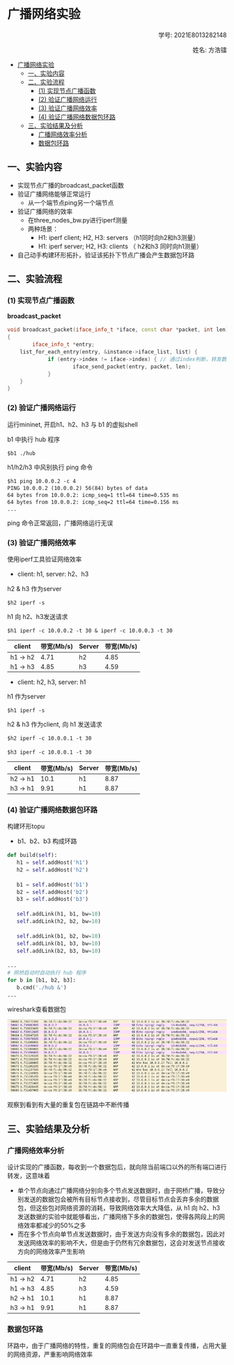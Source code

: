 # 广播网络实验

<p align="right">学号: 2021E8013282148</p>
<p align="right">姓名: 方浩镭</p>

- [广播网络实验](#广播网络实验)
  - [一、实验内容](#一实验内容)
  - [二、实验流程](#二实验流程)
    - [(1) 实现节点广播函数](#1-实现节点广播函数)
    - [(2) 验证广播网络运行](#2-验证广播网络运行)
    - [(3) 验证广播网络效率](#3-验证广播网络效率)
    - [(4) 验证广播网络数据包环路](#4-验证广播网络数据包环路)
  - [三、实验结果及分析](#三实验结果及分析)
    - [广播网络效率分析](#广播网络效率分析)
    - [数据包环路](#数据包环路)
## 一、实验内容

- 实现节点广播的broadcast_packet函数
- 验证广播网络能够正常运行
   - 从一个端节点ping另一个端节点
- 验证广播网络的效率
   - 在three_nodes_bw.py进行iperf测量
   - 两种场景：
      - H1: iperf client; H2, H3: servers （h1同时向h2和h3测量）
      - H1: iperf server; H2, H3: clients （ h2和h3 同时向h1测量）
- 自己动手构建环形拓扑，验证该拓扑下节点广播会产生数据包环路
## 二、实验流程

### (1) 实现节点广播函数

**broadcast_packet**

```c++
void broadcast_packet(iface_info_t *iface, const char *packet, int len)
{
        iface_info_t *entry;
	list_for_each_entry(entry, &instance->iface_list, list) {
             if (entry->index != iface->index) { // 通过index判断，转发数据包到其他端口
                     iface_send_packet(entry, packet, len);
             }  
	}
}
```

### (2) 验证广播网络运行

运行mininet, 开启h1、h2、h3 与 b1 的虚拟shell

b1 中执行 hub 程序

```shell
$b1 ./hub
```

h1/h2/h3 中风别执行 ping 命令

```shell
$h1 ping 10.0.0.2 -c 4
PING 10.0.0.2 (10.0.0.2) 56(84) bytes of data
64 bytes from 10.0.0.2: icmp_seq=1 ttl=64 time=0.535 ms
64 bytes from 10.0.0.2: icmp_seq=2 ttl=64 time=0.156 ms
...
```

ping 命令正常返回，广播网络运行无误

### (3) 验证广播网络效率

使用iperf工具验证网络效率

- client: h1, server: h2、h3

h2 & h3 作为server 

```shell
$h2 iperf -s
```

h1 向 h2、h3发送请求

```shell
$h1 iperf -c 10.0.0.2 -t 30 & iperf -c 10.0.0.3 -t 30
```

| client | 带宽(Mb/s) | Server | 带宽(Mb/s) |
| -- | -- | -- | -- |
| h1 -> h2 | 4.71 | h2 | 4.85 |
| h1 -> h3 | 4.85 | h3 | 4.59 |


- client: h2, h3, server: h1

h1 作为server

```shell
$h1 iperf -s
```

h2 & h3 作为client, 向 h1 发送请求 

```shell
$h2 iperf -c 10.0.0.1 -t 30 

$h3 iperf -c 10.0.0.1 -t 30
```

| client | 带宽(Mb/s) | Server | 带宽(Mb/s) |
| -- | -- | -- | -- |
| h2 -> h1 | 10.1 | h1 | 8.87 |
| h3 -> h1 | 9.91 | h1 | 8.87 |

### (4) 验证广播网络数据包环路

构建环形topu
   - b1、b2、b3 构成环路

```python
def build(self):
   h1 = self.addHost('h1')
   h2 = self.addHost('h2')

   b1 = self.addHost('b1')
   b2 = self.addHost('b2')
   b3 = self.addHost('b3')

   self.addLink(h1, b1, bw=10)
   self.addLink(h2, b2, bw=10)

   self.addLink(b1, b2, bw=10)
   self.addLink(b1, b3, bw=10)
   self.addLink(b2, b3, bw=10)

...
# 网桥启动时自动执行 hub 程序
for b in [b1, b2, b3]:
   b.cmd('./hub &')
...
```

wireshark查看数据包

![boardcast-loop-wireshark](./images/boardcast-loop-wireshark.png)

观察到看到有大量的重复包在链路中不断传播

## 三、实验结果及分析



### 广播网络效率分析

设计实现的广播函数，每收到一个数据包后，就向除当前端口以外的所有端口进行转发，这意味着
   - 单个节点向通过广播网络分别向多个节点发送数据时，由于网桥广播，导致分别发送的数据包会被所有目标节点接收到，尽管目标节点会丢弃多余的数据包，但这些包对网络资源的消耗，导致网络效率大大降低，从 h1 向 h2、h3 发送数据的实验中就能够看出，广播网络下多余的数据包，使得各网段上的网络效率都减少的50%之多
   - 而在多个节点向单节点发送数据时，由于发送方向没有多余的数据包，因此对发送网络效率的影响不大，但是由于仍然有冗余数据包，这会对发送节点接收方向的网络效率产生影响

| client | 带宽(Mb/s) | Server | 带宽(Mb/s) |
| -- | -- | -- | -- |
| h1 -> h2 | 4.71 | h2 | 4.85 |
| h1 -> h3 | 4.85 | h3 | 4.59 |
| h2 -> h1 | 10.1 | h1 | 8.87 |
| h3 -> h1 | 9.91 | h1 | 8.87 |

### 数据包环路

环路中，由于广播网络的特性，重复的网络包会在环路中一直重复传播，占用大量的网络资源，严重影响网络效率


